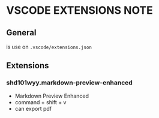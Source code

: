 # VSCODE EXTENSIONS NOTE

## General

is use on `.vscode/extensions.json`

## Extensions

### shd101wyy.markdown-preview-enhanced

- Markdown Preview Enhanced
- command + shift + v
- can export pdf
